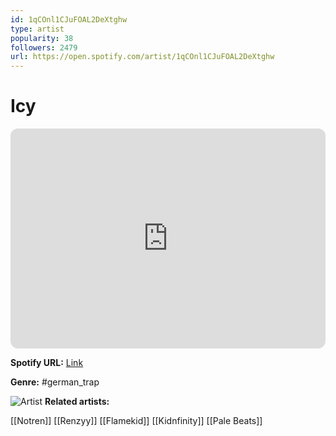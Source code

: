 ```yaml
---
id: 1qCOnl1CJuFOAL2DeXtghw
type: artist
popularity: 38
followers: 2479
url: https://open.spotify.com/artist/1qCOnl1CJuFOAL2DeXtghw
---
```

# Icy

<iframe style="border-radius:12px" src="https://open.spotify.com/embed/artist/1qCOnl1CJuFOAL2DeXtghw" width="100%" height="352" frameBorder="0" allowfullscreen="" allow="autoplay; clipboard-write; encrypted-media; fullscreen; picture-in-picture" loading="lazy"></iframe>

**Spotify URL:** [Link](https://open.spotify.com/artist/1qCOnl1CJuFOAL2DeXtghw)

**Genre:**  #german_trap

![Artist](https://i.scdn.co/image/ab6761610000e5eb1ba67bb8183b39bf9d312f4f)
**Related artists:**

[[Notren]]
[[Renzyy]]
[[Flamekid]]
[[Kidnfinity]]
[[Pale Beats]]
